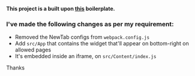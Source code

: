 **This project is a built upon [this](https://github.com/lxieyang/chrome-extension-boilerplate-react) boilerplate.**

### I've made the following changes as per my requirement:

- Removed the NewTab configs from `webpack.config.js`
- Add `src/App` that contains the widget that'll appear on bottom-right on allowed pages
- It's embedded inside an iframe, on `src/Content/index.js`

Thanks

